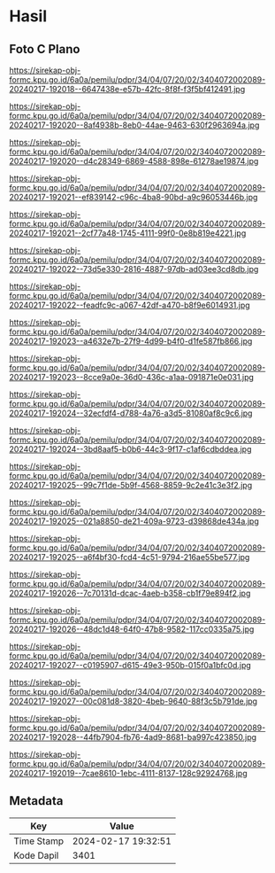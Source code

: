 # Hasil

## Foto C Plano

https://sirekap-obj-formc.kpu.go.id/6a0a/pemilu/pdpr/34/04/07/20/02/3404072002089-20240217-192018--6647438e-e57b-42fc-8f8f-f3f5bf412491.jpg

https://sirekap-obj-formc.kpu.go.id/6a0a/pemilu/pdpr/34/04/07/20/02/3404072002089-20240217-192020--8af4938b-8eb0-44ae-9463-630f2963694a.jpg

https://sirekap-obj-formc.kpu.go.id/6a0a/pemilu/pdpr/34/04/07/20/02/3404072002089-20240217-192020--d4c28349-6869-4588-898e-61278ae19874.jpg

https://sirekap-obj-formc.kpu.go.id/6a0a/pemilu/pdpr/34/04/07/20/02/3404072002089-20240217-192021--ef839142-c96c-4ba8-90bd-a9c96053446b.jpg

https://sirekap-obj-formc.kpu.go.id/6a0a/pemilu/pdpr/34/04/07/20/02/3404072002089-20240217-192021--2cf77a48-1745-4111-99f0-0e8b819e4221.jpg

https://sirekap-obj-formc.kpu.go.id/6a0a/pemilu/pdpr/34/04/07/20/02/3404072002089-20240217-192022--73d5e330-2816-4887-97db-ad03ee3cd8db.jpg

https://sirekap-obj-formc.kpu.go.id/6a0a/pemilu/pdpr/34/04/07/20/02/3404072002089-20240217-192022--feadfc9c-a067-42df-a470-b8f9e6014931.jpg

https://sirekap-obj-formc.kpu.go.id/6a0a/pemilu/pdpr/34/04/07/20/02/3404072002089-20240217-192023--a4632e7b-27f9-4d99-b4f0-d1fe587fb866.jpg

https://sirekap-obj-formc.kpu.go.id/6a0a/pemilu/pdpr/34/04/07/20/02/3404072002089-20240217-192023--8cce9a0e-36d0-436c-a1aa-091871e0e031.jpg

https://sirekap-obj-formc.kpu.go.id/6a0a/pemilu/pdpr/34/04/07/20/02/3404072002089-20240217-192024--32ecfdf4-d788-4a76-a3d5-81080af8c9c6.jpg

https://sirekap-obj-formc.kpu.go.id/6a0a/pemilu/pdpr/34/04/07/20/02/3404072002089-20240217-192024--3bd8aaf5-b0b6-44c3-9f17-c1af6cdbddea.jpg

https://sirekap-obj-formc.kpu.go.id/6a0a/pemilu/pdpr/34/04/07/20/02/3404072002089-20240217-192025--99c7f1de-5b9f-4568-8859-9c2e41c3e3f2.jpg

https://sirekap-obj-formc.kpu.go.id/6a0a/pemilu/pdpr/34/04/07/20/02/3404072002089-20240217-192025--021a8850-de21-409a-9723-d39868de434a.jpg

https://sirekap-obj-formc.kpu.go.id/6a0a/pemilu/pdpr/34/04/07/20/02/3404072002089-20240217-192025--a6f4bf30-fcd4-4c51-9794-216ae55be577.jpg

https://sirekap-obj-formc.kpu.go.id/6a0a/pemilu/pdpr/34/04/07/20/02/3404072002089-20240217-192026--7c70131d-dcac-4aeb-b358-cb1f79e894f2.jpg

https://sirekap-obj-formc.kpu.go.id/6a0a/pemilu/pdpr/34/04/07/20/02/3404072002089-20240217-192026--48dc1d48-64f0-47b8-9582-117cc0335a75.jpg

https://sirekap-obj-formc.kpu.go.id/6a0a/pemilu/pdpr/34/04/07/20/02/3404072002089-20240217-192027--c0195907-d615-49e3-950b-015f0a1bfc0d.jpg

https://sirekap-obj-formc.kpu.go.id/6a0a/pemilu/pdpr/34/04/07/20/02/3404072002089-20240217-192027--00c081d8-3820-4beb-9640-88f3c5b791de.jpg

https://sirekap-obj-formc.kpu.go.id/6a0a/pemilu/pdpr/34/04/07/20/02/3404072002089-20240217-192028--44fb7904-fb76-4ad9-8681-ba997c423850.jpg

https://sirekap-obj-formc.kpu.go.id/6a0a/pemilu/pdpr/34/04/07/20/02/3404072002089-20240217-192019--7cae8610-1ebc-4111-8137-128c92924768.jpg


## Metadata

| Key        | Value               |
| ---------- | ------------------- |
| Time Stamp | 2024-02-17 19:32:51 |
| Kode Dapil | 3401                |



